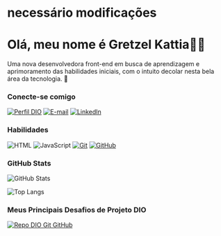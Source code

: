 # necessário modificações

#  Olá, meu nome é Gretzel Kattia👋🏻 

Uma nova desenvolvedora front-end em busca de aprendizagem e aprimoramento das habilidades iniciais, com o intuito decolar nesta bela área da tecnologia. 🚀

### Conecte-se comigo

[![Perfil DIO](https://img.shields.io/badge/-Meu%20Perfil%20na%20DIO-30A3DC?style=for-the-badge)](https://www.dio.me/users/gretzelpenaloza)
[![E-mail](https://img.shields.io/badge/-Email-000?style=for-the-badge&logo=microsoft-outlook&logoColor=E94D5F)](mailto:gretzelpenaloza@gmail.com)
[![LinkedIn](https://img.shields.io/badge/-LinkedIn-000?style=for-the-badge&logo=linkedin&logoColor=30A3DC)](www.linkedin.com/in/gretzel-kattia-laura-penaloza-900a66249)

### Habilidades

![HTML](https://img.shields.io/badge/HTML-000?style=for-the-badge&logo=html5&logoColor=ff7400)
![JavaScript](https://img.shields.io/badge/JavaScript-000?style=for-the-badge&logo=javascript&logoColor=F0DB4F)
[![Git](https://img.shields.io/badge/Git-000?style=for-the-badge&logo=git&logoColor=E94D5F)](https://git-scm.com/doc)
[![GitHub](https://img.shields.io/badge/GitHub-000?style=for-the-badge&logo=github&logoColor=66578b)](https://docs.github.com/)

### GitHub Stats

![GitHub Stats](https://github-readme-stats.vercel.app/api?username=GretzelKattia&theme=transparent&bg_color=120f1d&border_color=686B93&show_icons=true&icon_color=8b8057&title_color=906893&text_color=FFF)


![Top Langs](https://github-readme-stats-git-masterrstaa-rickstaa.vercel.app/api/top-langs/?username=GretzelKattia&layout=compact&bg_color=120f1d&border_color=686B93&title_color=906893&text_color=FFF)

### Meus Principais Desafios de Projeto DIO

[![Repo DIO Git GitHub](https://github-readme-stats.vercel.app/api/pin/?username=elidianaandrade&repo=dio-lab-open-source&bg_color=120f1d&border_color=686B93&show_icons=true&icon_color=8b8057&title_color=906893&text_color=FFF)](https://github.com/elidianaandrade/dio-lab-open-source)
